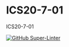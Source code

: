 # ICS20-7-01
ICS20-7-01

[![GitHub Super-Linter](https://github.com/RomanBallinFaxJah/ICS20-7-01/workflows/Lint%20Code%20Base/badge.svg)](https://github.com/marketplace/actions/super-linter)
